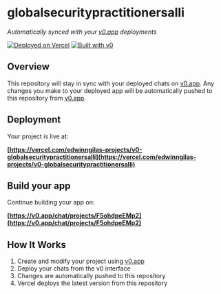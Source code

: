 # globalsecuritypractitionersalli

*Automatically synced with your [v0.app](https://v0.app) deployments*

[![Deployed on Vercel](https://img.shields.io/badge/Deployed%20on-Vercel-black?style=for-the-badge&logo=vercel)](https://vercel.com/edwinngilas-projects/v0-globalsecuritypractitionersalli)
[![Built with v0](https://img.shields.io/badge/Built%20with-v0.app-black?style=for-the-badge)](https://v0.app/chat/projects/F5ohdpeEMp2)

## Overview

This repository will stay in sync with your deployed chats on [v0.app](https://v0.app).
Any changes you make to your deployed app will be automatically pushed to this repository from [v0.app](https://v0.app).

## Deployment

Your project is live at:

**[https://vercel.com/edwinngilas-projects/v0-globalsecuritypractitionersalli](https://vercel.com/edwinngilas-projects/v0-globalsecuritypractitionersalli)**

## Build your app

Continue building your app on:

**[https://v0.app/chat/projects/F5ohdpeEMp2](https://v0.app/chat/projects/F5ohdpeEMp2)**

## How It Works

1. Create and modify your project using [v0.app](https://v0.app)
2. Deploy your chats from the v0 interface
3. Changes are automatically pushed to this repository
4. Vercel deploys the latest version from this repository